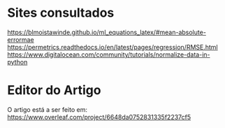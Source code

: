 # Sites consultados

https://blmoistawinde.github.io/ml_equations_latex/#mean-absolute-errormae
https://permetrics.readthedocs.io/en/latest/pages/regression/RMSE.html
https://www.digitalocean.com/community/tutorials/normalize-data-in-python



# Editor do Artigo 

O artigo está a ser feito em:
https://www.overleaf.com/project/6648da0752831335f2237cf5